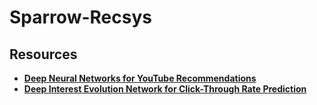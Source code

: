 # Sparrow-Recsys

## Resources 
- [**Deep Neural Networks for YouTube Recommendations**](https://static.googleusercontent.com/media/research.google.com/en//pubs/archive/45530.pdf)
- [**Deep Interest Evolution Network for Click-Through Rate Prediction**](https://arxiv.org/pdf/1809.03672.pdf)

